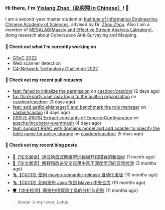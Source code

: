 ### Hi there, I'm [Yixiang Zhao（赵奕翔 in Chinese）](https://yinxiu.in)! 👋 

I am a second-year master student at [Institute of Information Engineering](http://www.iie.ac.cn/), [Chinese Academy of Sciences](https://www.cas.cn/), advised by Dr. [Zhou Zhou](http://people.ucas.edu.cn/~zhouzhou). Also I am a member of [MESALAB(Massiv and Effective Stream Analysis Labratory)](http://mesalab.cn/), doing research about Cyberspace Anti-Surveying and Mapping.

#### 🔭 Check out what I'm currently working on
- [GSoC 2022](https://summerofcode.withgoogle.com/programs/2022/projects/ev4TPeRU)
- Web scanner detection
- [C4-Network Technology Challenge 2022](http://net.c4best.cn/)

#### 🔨 Check out my recent pull requests

- [feat: failed to initialize the permission](https://github.com/casdoor/casdoor/pull/1029) on [casdoor/casdoor](https://github.com/casdoor/casdoor) (2 days ago)
- [fix: third-party user may login to the built-in organization](https://github.com/casdoor/casdoor/pull/1024) on [casdoor/casdoor](https://github.com/casdoor/casdoor) (3 days ago)
- [feat: add getRoleManager() and benchmark the role manager](https://github.com/casbin/jcasbin/pull/287) on [casbin/jcasbin](https://github.com/casbin/jcasbin) (4 days ago)
- [[ISSUE #1078] Extract constants of ExporterConfiguration](https://github.com/apache/incubator-eventmesh/pull/1164) on [apache/incubator-eventmesh](https://github.com/apache/incubator-eventmesh) (4 days ago)
- [feat: support RBAC with domains model and add adapter to specify the table name for policy storage](https://github.com/casdoor/casdoor/pull/1020) on [casdoor/casdoor](https://github.com/casdoor/casdoor) (5 days ago)

#### 📜 Check out my recent blog posts

- [📘【论文阅读】通过响应式网络望远镜揭开扫描器的新面纱](https://yinxiu.in/2022/paper-share-spoki.html) (1 month ago)
- [📘【论文阅读】解释和改进安全应用中基于深度学习的异常检测](https://yinxiu.in/2022/paper-share-deepaid.html) (3 months ago)
- [🪜【CI/CD】使用 maven-semantic-release 自动化发版](https://yinxiu.in/2021/maven-semantic-release.html) (10 months ago)
- [🪜【CI/CD】如何发布 Java 包到 Maven 中央仓库](https://yinxiu.in/2021/publish-to-maven.html) (10 months ago)
- [🛡️【攻击检测】网络扫描探测工具的分析与识别](https://yinxiu.in/2021/scanner-analysis-and-detect.html) (11 months ago)

> Avatar is my lover, Lotus.




